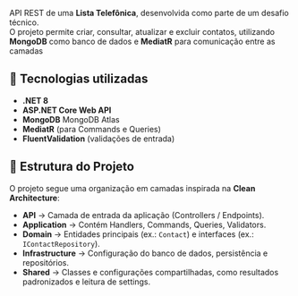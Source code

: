 API REST de uma **Lista Telefônica**, desenvolvida como parte de um desafio técnico.  
O projeto permite criar, consultar, atualizar e excluir contatos, utilizando **MongoDB** como banco de dados e **MediatR** para comunicação entre as camadas


## 🚀 Tecnologias utilizadas
- **.NET 8**
- **ASP.NET Core Web API**
- **MongoDB** MongoDB Atlas
- **MediatR** (para Commands e Queries)
- **FluentValidation** (validações de entrada)


## 📂 Estrutura do Projeto
O projeto segue uma organização em camadas inspirada na **Clean Architecture**:

- **API** → Camada de entrada da aplicação (Controllers / Endpoints).
- **Application** → Contém Handlers, Commands, Queries, Validators.
- **Domain** → Entidades principais (ex.: `Contact`) e interfaces (ex.: `IContactRepository`).
- **Infrastructure** → Configuração do banco de dados, persistência e repositórios.
- **Shared** → Classes e configurações compartilhadas, como resultados padronizados e leitura de settings.
